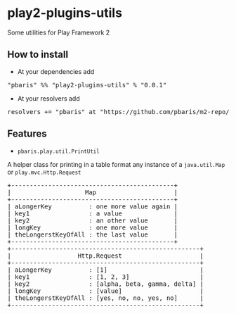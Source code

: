 # play2-plugins-utils
Some utilities for Play Framework 2

## How to install

* At your dependencies add
<pre>
"pbaris" %% "play2-plugins-utils" % "0.0.1"
</pre>

* At your resolvers add
<pre>
resolvers += "pbaris" at "https://github.com/pbaris/m2-repo/raw/master"
</pre>

## Features

* ```pbaris.play.util.PrintUtil```

A helper class for printing in a table format any instance of a ```java.util.Map``` or ```play.mvc.Http.Request```
<pre>
+--------------------------------------------+
|                    Map                     |
+--------------------------------------------+
| aLongerKey          : one more value again |
| key1                : a value              |
| key2                : an other value       |
| longKey             : one more value       |
| theLongerstKeyOfAll : the last value       |
+--------------------------------------------+
+---------------------------------------------------+
|                  Http.Request                     |
+---------------------------------------------------+
| aLongerKey          : [1]                         |
| key1                : [1, 2, 3]                   |
| key2                : [alpha, beta, gamma, delta] |
| longKey             : [value]                     |
| theLongerstKeyOfAll : [yes, no, no, yes, no]      |
+---------------------------------------------------+
</pre>